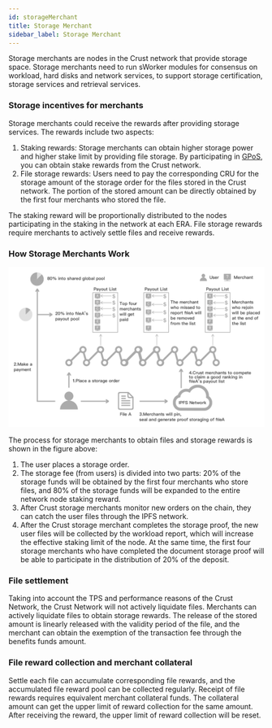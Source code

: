 ```yaml
---
id: storageMerchant
title: Storage Merchant
sidebar_label: Storage Merchant
---
```


Storage merchants are nodes in the Crust network that provide storage space. Storage merchants need to run sWorker modules for consensus on workload,  hard disks and network services, to support storage certification, storage services and retrieval services.

### Storage incentives for merchants
Storage merchants could receive the rewards after providing storage services. The rewards include two aspects:
1. Staking rewards: Storage merchants can obtain higher storage power and higher stake limit by providing file storage. By participating in [GPoS](GPoS.md), you can obtain stake rewards from the Crust network.
2. File storage rewards: Users need to pay the corresponding CRU for the storage amount of the storage order for the files stored in the Crust network. The portion of the stored amount can be directly obtained by the first four merchants who stored the file.

The staking reward will be proportionally distributed to the nodes participating in the staking in the network at each ERA. File storage rewards require merchants to actively settle files and receive rewards.

### How Storage Merchants Work

![dsm](assets/merchant/dsm.png)

The process for storage merchants to obtain files and storage rewards is shown in the figure above:

1. The user places a storage order.
2. The storage fee (from users) is divided into two parts: 20% of the storage funds will be obtained by the first four merchants who store files, and 80% of the storage funds will be expanded to the entire network node staking reward.
3. After Crust storage merchants monitor new orders on the chain, they can catch the user files through the IPFS network.
4. After the Crust storage merchant completes the storage proof, the new user files will be collected by the workload report, which will increase the effective staking limit of the node. At the same time, the first four storage merchants who have completed the document storage proof will be able to participate in the distribution of 20% of the deposit.


### File settlement
Taking into account the TPS and performance reasons of the Crust Network, the Crust Network will not actively liquidate files. Merchants can actively liquidate files to obtain storage rewards. The release of the stored amount is linearly released with the validity period of the file, and the merchant can obtain the exemption of the transaction fee through the benefits funds amount.

### File reward collection and merchant collateral

Settle each file can accumulate corresponding file rewards, and the accumulated file reward pool can be collected regularly. Receipt of file rewards requires equivalent merchant collateral funds. The collateral amount can get the upper limit of reward collection for the same amount. After receiving the reward, the upper limit of reward collection will be reset.

<!--
For detailed information, refer to [merchant guidance](merchantGuidance.md).
-->